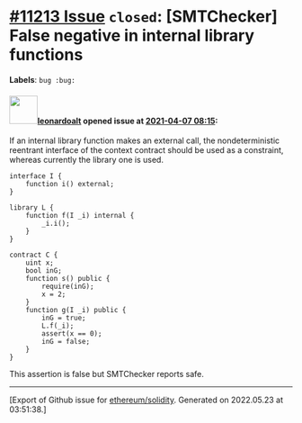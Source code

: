 # [\#11213 Issue](https://github.com/ethereum/solidity/issues/11213) `closed`: [SMTChecker] False negative in internal library functions
**Labels**: `bug :bug:`


#### <img src="https://avatars.githubusercontent.com/u/504195?u=ce2facd14af9fd474ebff49f0d44891f56f7500f&v=4" width="50">[leonardoalt](https://github.com/leonardoalt) opened issue at [2021-04-07 08:15](https://github.com/ethereum/solidity/issues/11213):

If an internal library function makes an external call, the nondeterministic reentrant interface of the context contract should be used as a constraint, whereas currently the library one is used.

```
interface I {
    function i() external;
}

library L {
    function f(I _i) internal {
        _i.i();
    }
}

contract C {
    uint x;
    bool inG;
    function s() public {
        require(inG);
        x = 2;
    }
    function g(I _i) public {
        inG = true;
        L.f(_i);
        assert(x == 0);
        inG = false;
    }
}
```
This assertion is false but SMTChecker reports safe.




-------------------------------------------------------------------------------



[Export of Github issue for [ethereum/solidity](https://github.com/ethereum/solidity). Generated on 2022.05.23 at 03:51:38.]
